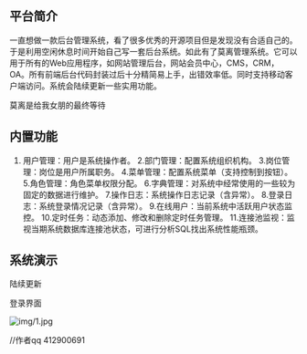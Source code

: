 ## 平台简介

一直想做一款后台管理系统，看了很多优秀的开源项目但是发现没有合适自己的。于是利用空闲休息时间开始自己写一套后台系统。如此有了莫离管理系统。它可以用于所有的Web应用程序，如网站管理后台，网站会员中心，CMS，CRM，OA。所有前端后台代码封装过后十分精简易上手，出错效率低。同时支持移动客户端访问。系统会陆续更新一些实用功能。

莫离是给我女朋的最终等待

## 内置功能

1.	用户管理：用户是系统操作者。
  2.部门管理：配置系统组织机构。
  3.岗位管理：岗位是用户所属职务。
  4.菜单管理：配置系统菜单（支持控制到按钮）。
  5.角色管理：角色菜单权限分配。
  6.字典管理：对系统中经常使用的一些较为固定的数据进行维护。
  7.操作日志：系统操作日志记录（含异常）。
  8.登录日志：系统登录情况记录（含异常）。
  9.在线用户：当前系统中活跃用户状态监控。
  10.定时任务：动态添加、修改和删除定时任务管理。
  11.连接池监视：监视当期系统数据库连接池状态，可进行分析SQL找出系统性能瓶颈。

## 系统演示

陆续更新

登录界面

![img/1.jpg](C:\Users\XuHao\Documents\GitHub\Background-management-authority-system\RuoYi\imgByQQ\1.png)




//作者qq
412900691